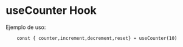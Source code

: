 # useCounter Hook

Ejemplo de uso:

```
    const { counter,increment,decrement,reset} = useCounter(10)
```
